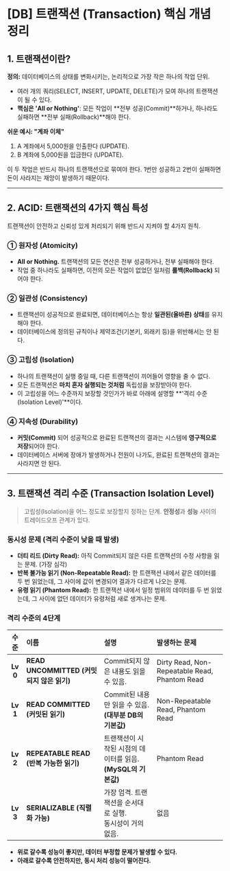 # [DB] 트랜잭션 (Transaction) 핵심 개념 정리

## 1. 트랜잭션이란?

**정의:** 데이터베이스의 상태를 변화시키는, 논리적으로 가장 작은 하나의 작업 단위.

-   여러 개의 쿼리(SELECT, INSERT, UPDATE, DELETE)가 모여 하나의 트랜잭션이 될 수 있다.
-   **핵심은 'All or Nothing'**: 모든 작업이 **전부 성공(Commit)**하거나, 하나라도 실패하면 **전부 실패(Rollback)**해야 한다.

**쉬운 예시: "계좌 이체"**
 1.  A 계좌에서 5,000원을 인출한다 (UPDATE).
 2.  B 계좌에 5,000원을 입금한다 (UPDATE).

이 두 작업은 반드시 하나의 트랜잭션으로 묶여야 한다. 1번만 성공하고 2번이 실패하면 돈이 사라지는 재앙이 발생하기 때문이다.

---

## 2. ACID: 트랜잭션의 4가지 핵심 특성

트랜잭션이 안전하고 신뢰성 있게 처리되기 위해 반드시 지켜야 할 4가지 원칙.

### ① 원자성 (Atomicity)

-   **All or Nothing.** 트랜잭션의 모든 연산은 전부 성공하거나, 전부 실패해야 한다.
-   작업 중 하나라도 실패하면, 이전의 모든 작업이 없었던 일처럼 **롤백(Rollback)** 되어야 한다.

### ② 일관성 (Consistency)

-   트랜잭션이 성공적으로 완료되면, 데이터베이스는 항상 **일관된(올바른) 상태**를 유지해야 한다.
-   데이터베이스에 정의된 규칙이나 제약조건(기본키, 외래키 등)을 위반해서는 안 된다.

### ③ 고립성 (Isolation)

-   하나의 트랜잭션이 실행 중일 때, 다른 트랜잭션이 끼어들어 영향을 줄 수 없다.
-   모든 트랜잭션은 **마치 혼자 실행되는 것처럼** 독립성을 보장받아야 한다.
-   이 고립성을 어느 수준까지 보장할 것인가가 바로 아래에 설명할 **'격리 수준(Isolation Level)'**이다.

### ④ 지속성 (Durability)

-   **커밋(Commit)** 되어 성공적으로 완료된 트랜잭션의 결과는 시스템에 **영구적으로 저장**되어야 한다.
-   데이터베이스 서버에 장애가 발생하거나 전원이 나가도, 완료된 트랜잭션의 결과는 사라지면 안 된다.

---

## 3. 트랜잭션 격리 수준 (Transaction Isolation Level)

> 고립성(Isolation)을 어느 정도로 보장할지 정하는 단계. **안정성**과 **성능** 사이의 트레이드오프 관계가 있다.

### 동시성 문제 (격리 수준이 낮을 때 발생)

-   **더티 리드 (Dirty Read):** 아직 Commit되지 않은 다른 트랜잭션의 수정 사항을 읽는 문제. (가장 심각)
-   **반복 불가능 읽기 (Non-Repeatable Read):** 한 트랜잭션 내에서 같은 데이터를 두 번 읽었는데, 그 사이에 값이 변경되어 결과가 다르게 나오는 문제.
-   **유령 읽기 (Phantom Read):** 한 트랜잭션 내에서 일정 범위의 데이터를 두 번 읽었는데, 그 사이에 없던 데이터가 유령처럼 새로 생겨나는 문제.

### 격리 수준의 4단계

| 수준 | 이름 | 설명 | 발생하는 문제 |
| :----: | :--- | :--- | :--- |
| **Lv 0** | **READ UNCOMMITTED (커밋되지 않은 읽기)** | Commit되지 않은 내용도 읽을 수 있음. | Dirty Read, Non-Repeatable Read, Phantom Read |
| **Lv 1** | **READ COMMITTED (커밋된 읽기)** | Commit된 내용만 읽을 수 있음.<br>**(대부분 DB의 기본값)** | Non-Repeatable Read, Phantom Read |
| **Lv 2**| **REPEATABLE READ (반복 가능한 읽기)** | 트랜잭션이 시작된 시점의 데이터를 읽음.<br>**(MySQL의 기본값)** | Phantom Read |
| **Lv 3** | **SERIALIZABLE (직렬화 가능)** | 가장 엄격. 트랜잭션을 순서대로 실행.<br>동시성이 거의 없음. | 없음 |


-   **위로 갈수록 성능이 좋지만, 데이터 부정합 문제가 발생할 수 있다.**
-   **아래로 갈수록 안전하지만, 동시 처리 성능이 떨어진다.**
